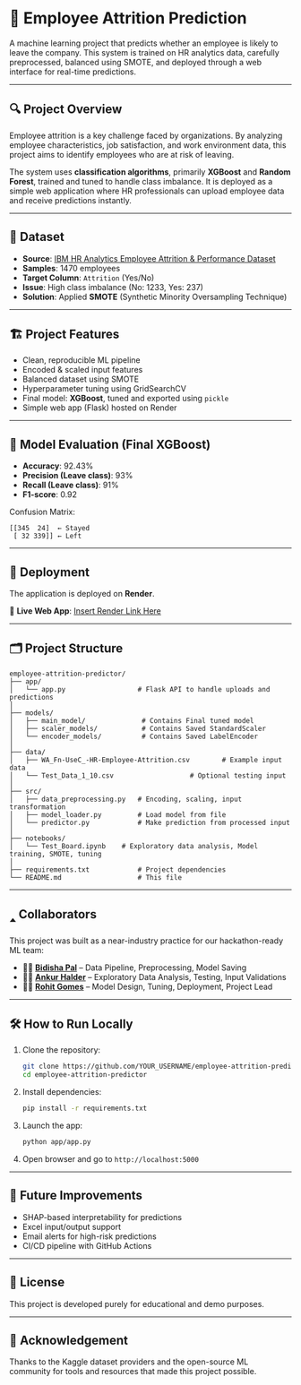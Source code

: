 # 🧠 Employee Attrition Prediction

A machine learning project that predicts whether an employee is likely to leave the company. This system is trained on HR analytics data, carefully preprocessed, balanced using SMOTE, and deployed through a web interface for real-time predictions.

---

## 🔍 Project Overview

Employee attrition is a key challenge faced by organizations. By analyzing employee characteristics, job satisfaction, and work environment data, this project aims to identify employees who are at risk of leaving.

The system uses **classification algorithms**, primarily **XGBoost** and **Random Forest**, trained and tuned to handle class imbalance. It is deployed as a simple web application where HR professionals can upload employee data and receive predictions instantly.

---

## 🌊 Dataset

* **Source**: [IBM HR Analytics Employee Attrition & Performance Dataset](https://www.kaggle.com/datasets/pavansubhasht/ibm-hr-analytics-attrition-dataset)
* **Samples**: 1470 employees
* **Target Column**: `Attrition` (Yes/No)
* **Issue**: High class imbalance (No: 1233, Yes: 237)
* **Solution**: Applied **SMOTE** (Synthetic Minority Oversampling Technique)

---

## 🏗️ Project Features

* Clean, reproducible ML pipeline
* Encoded & scaled input features
* Balanced dataset using SMOTE
* Hyperparameter tuning using GridSearchCV
* Final model: **XGBoost**, tuned and exported using `pickle`
* Simple web app (Flask) hosted on Render

---

## 🧪 Model Evaluation (Final XGBoost)

* **Accuracy**: 92.43%
* **Precision (Leave class)**: 93%
* **Recall (Leave class)**: 91%
* **F1-score**: 0.92

Confusion Matrix:

```
[[345  24]  ← Stayed
 [ 32 339]] ← Left
```

---

## 🚀 Deployment

The application is deployed on **Render**.

🔗 **Live Web App**: [Insert Render Link Here](#)

---

## 🗂️ Project Structure

```
employee-attrition-predictor/
├── app/
│   └── app.py                  # Flask API to handle uploads and predictions
│
├── models/
│   ├── main_model/              # Contains Final tuned model
│   ├── scaler_models/           # Contains Saved StandardScaler
│   └── encoder_models/          # Contains Saved LabelEncoder
│
├── data/
│   ├── WA_Fn-UseC_-HR-Employee-Attrition.csv        # Example input data
│   └── Test_Data_1_10.csv                   # Optional testing input
│
├── src/
│   ├── data_preprocessing.py   # Encoding, scaling, input transformation
│   ├── model_loader.py         # Load model from file
│   └── predictor.py            # Make prediction from processed input
│
├── notebooks/
│   └── Test_Board.ipynb    # Exploratory data analysis, Model training, SMOTE, tuning
│
├── requirements.txt            # Project dependencies
└── README.md                   # This file
```

---

## 🢑 Collaborators

This project was built as a near-industry practice for our hackathon-ready ML team:

* 👩‍💻 **[Bidisha Pal](https://github.com/bi-disha)** – Data Pipeline, Preprocessing, Model Saving
* 👨‍💻 **[Ankur Halder](https://github.com/Ankur-Halder)** – Exploratory Data Analysis, Testing, Input Validations
* 👨‍🔬 **[Rohit Gomes](https://github.com/RJxGAMERxYT)** – Model Design, Tuning, Deployment, Project Lead

---

## 🛠️ How to Run Locally

1. Clone the repository:

   ```bash
   git clone https://github.com/YOUR_USERNAME/employee-attrition-predictor.git
   cd employee-attrition-predictor
   ```

2. Install dependencies:

   ```bash
   pip install -r requirements.txt
   ```

3. Launch the app:

   ```bash
   python app/app.py
   ```

4. Open browser and go to `http://localhost:5000`

---

## 📌 Future Improvements

* SHAP-based interpretability for predictions
* Excel input/output support
* Email alerts for high-risk predictions
* CI/CD pipeline with GitHub Actions

---

## 📜 License

This project is developed purely for educational and demo purposes.

---

## 🙏 Acknowledgement

Thanks to the Kaggle dataset providers and the open-source ML community for tools and resources that made this project possible.
